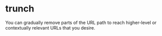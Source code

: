 # trunch
You can gradually remove parts of the URL path to reach higher-level or contextually relevant URLs that you desire.
